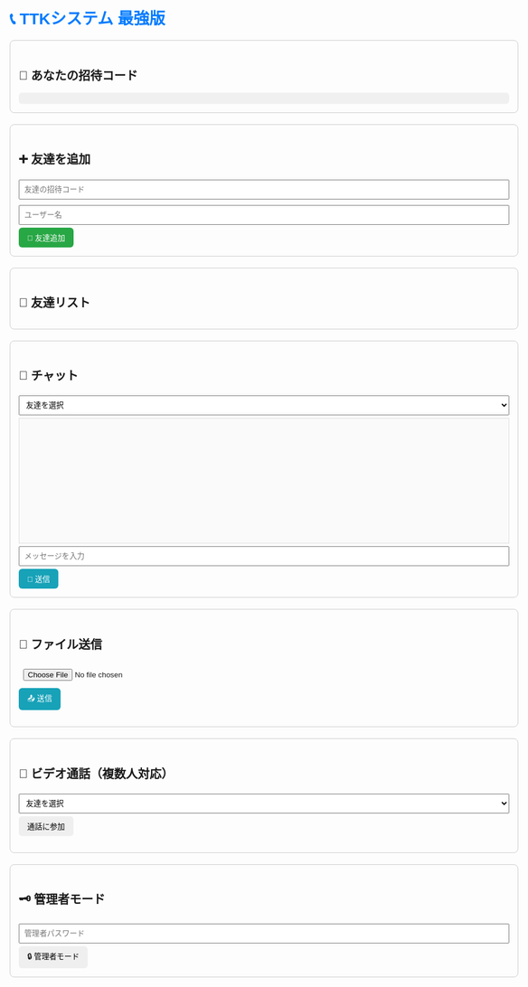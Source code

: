 <!DOCTYPE html>
<html lang="ja">
<head>
<meta charset="UTF-8">
<title>TTKシステム 最強版</title>
<script src="https://cdn.jsdelivr.net/npm/peerjs@1.4.7/dist/peerjs.min.js"></script>
<style>
body{font-family:sans-serif;padding:20px;max-width:900px;margin:auto;}
h1{color:#007bff;}
.box{border:1px solid #ccc;border-radius:8px;padding:15px;margin:20px 0;}
input,textarea,select{width:100%;padding:8px;margin:5px 0;}
button{padding:8px 15px;border:none;border-radius:6px;cursor:pointer;}
button.add{background:#28a745;color:#fff;}
button.call{background:#007bff;color:#fff;}
button.send{background:#17a2b8;color:#fff;}
ul{list-style:none;padding:0;}
li{border-bottom:1px solid #eee;padding:8px;}
audio,video{display:block;margin:5px 0;max-width:100%;}
</style>
</head>
<body>

<h1>📞 TTKシステム 最強版</h1>

<div class="box">
<h2>🔑 あなたの招待コード</h2>
<div id="myCode" style="font-size:1.5em;font-weight:bold;padding:10px;background:#f0f0f0;border-radius:6px;text-align:center;"></div>
</div>

<div class="box">
<h2>➕ 友達を追加</h2>
<input id="inviteCode" placeholder="友達の招待コード"/>
<input id="inviteName" placeholder="ユーザー名"/>
<button class="add" onclick="addFriend()">👤 友達追加</button>
</div>

<div class="box">
<h2>👥 友達リスト</h2>
<ul id="friendList"></ul>
</div>

<div class="box">
<h2>💬 チャット</h2>
<select id="chatSelect" onchange="loadChat()"><option value=''>友達を選択</option></select>
<div id="chatArea" style="border:1px solid #ddd; padding:10px; height:200px; overflow-y:scroll; background:#fafafa;"></div>
<input id="chatMessage" placeholder="メッセージを入力"/>
<button class="send" onclick="sendMessage()">📮 送信</button>
</div>

<div class="box">
<h2>📂 ファイル送信</h2>
<input type="file" id="fileInput"/>
<button class="send" onclick="sendFile()">📤 送信</button>
<ul id="fileHistory"></ul>
</div>

<div class="box">
<h2>🎤 ビデオ通話（複数人対応）</h2>
<select id="callSelect"><option value=''>友達を選択</option></select>
<button onclick="startCallPeer()">通話に参加</button>
<div id="videoArea"></div>
<ul id="callParticipants"></ul>
</div>

<div class="box">
<h2>🗝 管理者モード</h2>
<input type="password" id="adminPassword" placeholder="管理者パスワード"/>
<button onclick="tryAdmin()">🔒 管理者モード</button>
<div id="adminPanel" style="display:none;">
<h3>全友達履歴</h3>
<div id="adminHistory"></div>
<button onclick="exitAdmin()">🔓 管理者終了</button>
</div>
</div>

<script>
// ===== 初期設定 =====
let myCode=localStorage.getItem("TTKMyCode");
if(!myCode){myCode=String(Math.floor(100000+Math.random()*900000));localStorage.setItem("TTKMyCode",myCode);}
document.getElementById("myCode").innerText=myCode;

let friends=JSON.parse(localStorage.getItem("TTKFriends")||"[]");
renderFriends(); renderChatSelect(); renderCallSelect();

let localStream=null;
let peers={};
const peer=new Peer(myCode);

navigator.mediaDevices.getUserMedia({audio:true,video:true}).then(stream=>{localStream=stream;});

// ===== 友達管理 =====
function addFriend(){
  const code=document.getElementById("inviteCode").value.trim();
  const name=document.getElementById("inviteName").value.trim();
  if(!code||!name){alert("招待コードと名前を入力してください");return;}
  if(friends.some(f=>f.name===name)){alert("そのユーザー名は既に使われています");return;}
  friends.push({id:Date.now(),code,name});
  localStorage.setItem("TTKFriends",JSON.stringify(friends));
  renderFriends(); renderChatSelect(); renderCallSelect();
  document.getElementById("inviteCode").value="";
  document.getElementById("inviteName").value="";
  alert(`${name} さんを追加しました`);
}

function renderFriends(){
  const list=document.getElementById("friendList");
  list.innerHTML="";
  if(friends.length===0){list.innerHTML="<li>まだ友達はいません</li>";return;}
  friends.forEach(f=>{
    const li=document.createElement("li");
    li.innerHTML=`<strong>${f.name}</strong> (コード:${f.code}) <button class="call" onclick="startCallPeer('${f.code}')">📞 通話</button>`;
    list.appendChild(li);
  });
}

function renderChatSelect(){
  const select=document.getElementById("chatSelect");
  select.innerHTML="<option value=''>友達を選択</option>";
  friends.forEach(f=>{select.innerHTML+=`<option value='${f.code}'>${f.name}</option>`});
}

function renderCallSelect(){
  const select=document.getElementById("callSelect");
  select.innerHTML="<option value=''>友達を選択</option>";
  friends.forEach(f=>{select.innerHTML+=`<option value='${f.code}'>${f.name}</option>`});
}

// ===== チャット =====
function loadChat(){
  const friendCode=document.getElementById("chatSelect").value;
  const chatArea=document.getElementById("chatArea");
  if(!friendCode){chatArea.innerHTML="";return;}
  let history=JSON.parse(localStorage.getItem("TTKChat_"+friendCode)||"[]");
  chatArea.innerHTML="";
  history.forEach(c=>{chatArea.innerHTML+=`[${c.time}] ${c.text}<br>`;});
}

function sendMessage(){
  const friendCode=document.getElementById("chatSelect").value;
  const msg=document.getElementById("chatMessage").value.trim();
  if(!friendCode){alert("友達を選択してください");return;}
  if(!msg)return;
  const history=JSON.parse(localStorage.getItem("TTKChat_"+friendCode)||"[]");
  const entry={text:msg,time:new Date().toLocaleString()};
  history.push(entry);
  localStorage.setItem("TTKChat_"+friendCode,JSON.stringify(history));
  document.getElementById("chatMessage").value="";
  loadChat();
  notify("新しいメッセージ",msg);
  if(peers[friendCode]){peers[friendCode].send(JSON.stringify({type:"chat",msg,from:myCode}))}
}

// ===== ファイル送信 =====
function sendFile(){
  const friendCode=document.getElementById("chatSelect").value;
  const fileInput=document.getElementById("fileInput");
  if(!friendCode){alert("友達を選択してください");return;}
  if(!fileInput.files.length){alert("ファイルを選択してください");return;}
  const file=fileInput.files[0];
  const reader=new FileReader();
  reader.onload=function(e){
    const data=e.target.result;
    if(peers[friendCode]){peers[friendCode].send(JSON.stringify({type:"file",name:file.name,data}))}
  }
  reader.readAsDataURL(file);
  const history=JSON.parse(localStorage.getItem("TTKFile_"+friendCode)||"[]");
  history.push({name:file.name,time:new Date().toLocaleString()});
  localStorage.setItem("TTKFile_"+friendCode,JSON.stringify(history));
  fileInput.value="";
  renderFileHistory(friendCode);
  notify("ファイル送信完了",file.name);
}

function renderFileHistory(friendCode){
  const list=document.getElementById("fileHistory");
  list.innerHTML="";
  const history=JSON.parse(localStorage.getItem("TTKFile_"+friendCode)||"[]");
  history.forEach(f=>{
    const li=document.createElement("li");
    const link=document.createElement("a");
    link.href=f.data||"#";
    link.download=f.name;
    link.innerText=`[${f.time}] ${f.name}`;
    li.appendChild(link);
    list.appendChild(li);
  });
}

// ===== 通知 =====
function notify(title,body){
  if(Notification.permission==="granted"){new Notification(title,{body});}
  else if(Notification.permission!=="denied"){Notification.requestPermission().then(p=>{if(p==="granted")new Notification(title,{body});});}
}

// ===== 管理者モード =====
const ADMIN_PASS="1234樹";
function tryAdmin(){
  const pw=document.getElementById("adminPassword").value;
  if(pw!==ADMIN_PASS){alert("認証失敗");return;}
  document.getElementById("adminPanel").style.display="block";
  renderAdmin();
}
function exitAdmin(){document.getElementById("adminPanel").style.display="none";}

function renderAdmin(){
  const div=document.getElementById("adminHistory");
  div.innerHTML="";
  friends.forEach(f=>{
    div.innerHTML+=`<h4>${f.name} (コード:${f.code})</h4>`;
    let chat=JSON.parse(localStorage.getItem("TTKChat_"+f.code)||"[]");
    let files=JSON.parse(localStorage.getItem("TTKFile_"+f.code)||"[]");
    let calls=JSON.parse(localStorage.getItem("TTKCall_"+f.code)||"[]");
    div.innerHTML+="<b>チャット:</b><ul>"+chat.map(c=>`<li>[${c.time}] ${c.text}</li>`).join("")+"</ul>";
    div.innerHTML+="<b>ファイル:</b><ul>"+files.map(f=>`<li>[${f.time}] ${f.name}</li>`).join("")+"</ul>";
    div.innerHTML+="<b>通話:</b><ul>"+calls.map(c=>`<li>[${c.time}] ${c.name}</li>`).join("")+"</ul>";
  });
}

// ===== WebRTC ビデオ通話 =====
const videoArea=document.getElementById("videoArea");

function startCallPeer(){
  const friendCode=document.getElementById("callSelect").value;
  if(!friendCode){alert("友達を選択してください");return;}
  const call=peer.call(friendCode,localStream);
  call.on('stream',stream=>{addVideo(stream,friendCode)});
  peers[friendCode]=call;
  saveCallHistory(friendCode);
  updateParticipants();
  notify("通話開始",`あなたが ${friendCode} と接続`);
}

peer.on('call', call=>{
  call.answer(localStream);
  call.on('stream',stream=>{addVideo(stream,call.peer)});
  peers[call.peer]=call;
  saveCallHistory(call.peer);
  updateParticipants();
});

function addVideo(stream,name){
  const video=document.createElement("video");
  video.srcObject=stream;
  video.autoplay=true;
  video.controls=true;
  video.dataset.name=name;
  videoArea.appendChild(video);
  updateParticipants();
}

function updateParticipants(){
  const ul=document.getElementById("callParticipants");
  ul.innerHTML="";
  const vids=videoArea.querySelectorAll("video");
  vids.forEach(v=>{const li=document.createElement("li");li.innerText=v.dataset.name;ul.appendChild(li);});
}

// ===== 通話履歴自動保存 =====
function saveCallHistory(friendCode){
  const history=JSON.parse(localStorage.getItem("TTKCall_"+friendCode)||"[]");
  history.push({time:new Date().toLocaleString(),name:friendCode});
  localStorage.setItem("TTKCall_"+friendCode,
